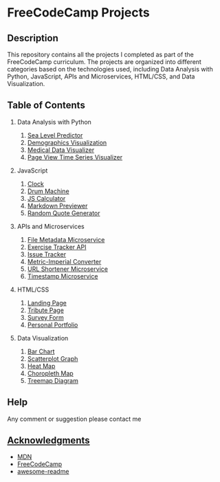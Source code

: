 # FreeCodeCamp Projects

## Description

This repository contains all the projects I completed as part of the FreeCodeCamp curriculum. The projects are organized into different categories based on the technologies used, including Data Analysis with Python, JavaScript, APIs and Microservices, HTML/CSS, and Data Visualization.

## Table of Contents

1. Data Analysis with Python

    1. [Sea Level Predictor](./data_analysis_python/sea-level-predictor)
    2. [Demographics Visualization](./data_analysis_python/demographics-visualization)
    3. [Medical Data Visualizer](./data_analysis_python/medical-data-visualizer)
    4. [Page View Time Series Visualizer](./data_analysis_python/page-view-time-series-visualizer)

2. JavaScript

    1. [Clock](./js/clock)
    2. [Drum Machine](./js/drum-machine)
    3. [JS Calculator](./js/js-calculator)
    4. [Markdown Previewer](./js/markdown-previewer)
    5. [Random Quote Generator](./js/random-quote-generator)

3. APIs and Microservices

    1. [File Metadata Microservice](./backend/api-filemetadata)
    2. [Exercise Tracker API](./backend/api-project-exercisetracker)
    3. [Issue Tracker](./backend/api-project-issuetracker)
    4. [Metric-Imperial Converter](./backend/api-project-metricimpconverter)
    5. [URL Shortener Microservice](./backend/api-project-urlshortener)
    6. [Timestamp Microservice](./backend/api-timestamp)

4. HTML/CSS

    1. [Landing Page](./html_css/landing-page)
    2. [Tribute Page](./html_css/tribute-page)
    3. [Survey Form](./html_css/survey-form)
    4. [Personal Portfolio](./html-css/portfolio-page)

5. Data Visualization

    1. [Bar Chart](./data_visualization/bar-chart)
    2. [Scatterplot Graph](./data_visualization/scatterplot-graph)
    3. [Heat Map](./data_visualization/heat-map)
    4. [Choropleth Map](./data_visualization/choropleth-map)
    5. [Treemap Diagram](./data_visualization/treemap-diagram)

## Help

Any comment or suggestion please contact me <a href="mailto:leandrosimoesms@gmail.com" target="_blank">

## Acknowledgments

* [MDN](https://developer.mozilla.org/en-US/)
* [FreeCodeCamp](https://www.freecodecamp.org/)
* [awesome-readme](https://github.com/matiassingers/awesome-readme)